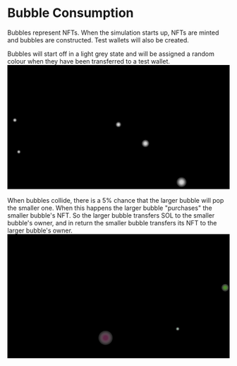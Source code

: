 
# Bubble Consumption
Bubbles represent NFTs. When the simulation starts up, NFTs are minted and bubbles are constructed.
Test wallets will also be created. 

Bubbles will start off in a light grey state and will be assigned a random colour when they have been transferred to a test wallet.
![uninitialized-img](.imgs/1.png)

When bubbles collide, there is a 5% chance that the larger bubble will pop the smaller one. When this happens the larger bubble "purchases" the smaller bubble's NFT. So the larger bubble transfers SOL to the smaller bubble's owner, and in return the smaller bubble transfers its NFT to the larger bubble's owner.
![inmotion-img](.imgs/2.png)